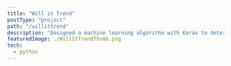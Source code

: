 ```yaml
---
title: "Will it Trend"
postType: "project"
path: "/willittrend"
description: "Designed a machine learning algorithm with Keras to determine if a video will hit the trending tab on YouTube with a R^2  score of 0.82 "
featuredImage: ./WillItTrendThumb.png
tech:
  - python
---
```


